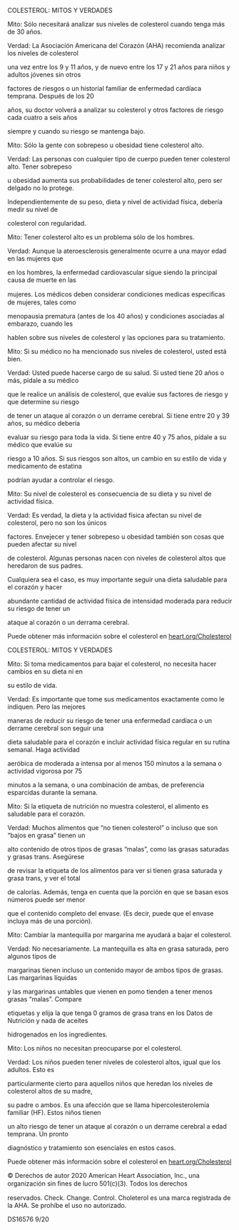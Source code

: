 ﻿<a name="br1"></a> 

COLESTEROL: MITOS Y VERDADES

Mito: Sólo necesitará analizar sus niveles de colesterol cuando tenga más de 30 años.

Verdad: La Asociación Americana del Corazón (AHA) recomienda analizar los niveles de colesterol

una vez entre los 9 y 11 años, y de nuevo entre los 17 y 21 años para niños y adultos jóvenes sin otros

factores de riesgos o un historial familiar de enfermedad cardíaca temprana. Después de los 20

años, su doctor volverá a analizar su colesterol y otros factores de riesgo cada cuatro a seis años

siempre y cuando su riesgo se mantenga bajo.

Mito: Sólo la gente con sobrepeso u obesidad tiene colesterol alto.

Verdad: Las personas con cualquier tipo de cuerpo pueden tener colesterol alto. Tener sobrepeso

u obesidad aumenta sus probabilidades de tener colesterol alto, pero ser delgado no lo protege.

Independientemente de su peso, dieta y nivel de actividad física, debería medir su nivel de

colesterol con regularidad.

Mito: Tener colesterol alto es un problema sólo de los hombres.

Verdad: Aunque la ateroesclerosis generalmente ocurre a una mayor edad en las mujeres que

en los hombres, la enfermedad cardiovascular sigue siendo la principal causa de muerte en las

mujeres. Los médicos deben considerar condiciones medicas especiﬁcas de mujeres, tales como

menopausia prematura (antes de los 40 años) y condiciones asociadas al embarazo, cuando les

hablen sobre sus niveles de colesterol y las opciones para su tratamiento.

Mito: Si su médico no ha mencionado sus niveles de colesterol, usted está bien.

Verdad: Usted puede hacerse cargo de su salud. Si usted tiene 20 años o más, pídale a su médico

que le realice un análisis de colesterol, que evalúe sus factores de riesgo y que determine su riesgo

de tener un ataque al corazón o un derrame cerebral. Si tiene entre 20 y 39 años, su médico debería

evaluar su riesgo para toda la vida. Si tiene entre 40 y 75 años, pídale a su médico que evalúe su

riesgo a 10 años. Si sus riesgos son altos, un cambio en su estilo de vida y medicamento de estatina

podrían ayudar a controlar el riesgo.

Mito: Su nivel de colesterol es consecuencia de su dieta y su nivel de actividad física.

Verdad: Es verdad, la dieta y la actividad física afectan su nivel de colesterol, pero no son los únicos

factores. Envejecer y tener sobrepeso u obesidad también son cosas que pueden afectar su nivel

de colesterol. Algunas personas nacen con niveles de colesterol altos que heredaron de sus padres.

Cualquiera sea el caso, es muy importante seguir una dieta saludable para el corazón y hacer

abundante cantidad de actividad física de intensidad moderada para reducir su riesgo de tener un

ataque al corazón o un derrama cerebral.

Puede obtener más información sobre el colesterol en [heart.org/Cholesterol](http://www.heart.org/Cholesterol)



<a name="br2"></a> 

COLESTEROL: MITOS Y VERDADES

Mito: Si toma medicamentos para bajar el colesterol, no necesita hacer cambios en su dieta ni en

su estilo de vida.

Verdad: Es importante que tome sus medicamentos exactamente como le indiquen. Pero las mejores

maneras de reducir su riesgo de tener una enfermedad cardíaca o un derrame cerebral son seguir una

dieta saludable para el corazón e incluir actividad física regular en su rutina semanal. Haga actividad

aeróbica de moderada a intensa por al menos 150 minutos a la semana o actividad vigorosa por 75

minutos a la semana, o una combinación de ambas, de preferencia esparcidas durante la semana.

Mito: Si la etiqueta de nutrición no muestra colesterol, el alimento es saludable para el corazón.

Verdad: Muchos alimentos que “no tienen colesterol” o incluso que son “bajos en grasa” tienen un

alto contenido de otros tipos de grasas “malas”, como las grasas saturadas y grasas trans. Asegúrese

de revisar la etiqueta de los alimentos para ver si tienen grasa saturada y grasa trans, y ver el total

de calorías. Además, tenga en cuenta que la porción en que se basan esos números puede ser menor

que el contenido completo del envase. (Es decir, puede que el envase incluya más de una porción).

Mito: Cambiar la mantequilla por margarina me ayudará a bajar el colesterol.

Verdad: No necesariamente. La mantequilla es alta en grasa saturada, pero algunos tipos de

margarinas tienen incluso un contenido mayor de ambos tipos de grasas. Las margarinas líquidas

y las margarinas untables que vienen en pomo tienden a tener menos grasas “malas”. Compare

etiquetas y elija la que tenga 0 gramos de grasa trans en los Datos de Nutrición y nada de aceites

hidrogenados en los ingredientes.

Mito: Los niños no necesitan preocuparse por el colesterol.

Verdad: Los niños pueden tener niveles de colesterol altos, igual que los adultos. Esto es

particularmente cierto para aquellos niños que heredan los niveles de colesterol altos de su madre,

su padre o ambos. Es una afección que se llama hipercolesterolemia familiar (HF). Estos niños tienen

un alto riesgo de tener un ataque al corazón o un derrame cerebral a edad temprana. Un pronto

diagnóstico y tratamiento son esenciales en estos casos.

Puede obtener más información sobre el colesterol en [heart.org/Cholesterol](http://www.heart.org/Cholesterol)

© Derechos de autor 2020 American Heart Association, Inc., una organización sin ﬁnes de lucro 501(c)(3). Todos los derechos

reservados. Check. Change. Control. Choleterol es una marca registrada de la AHA. Se prohíbe el uso no autorizado.

DS16576 9/20

